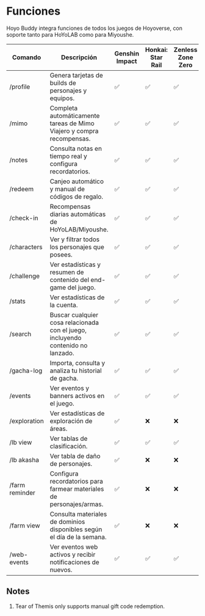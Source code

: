 # Funciones

Hoyo Buddy integra funciones de todos los juegos de Hoyoverse, con soporte tanto para HoYoLAB como para Miyoushe.

| Comando | Descripción | Genshin Impact | Honkai: Star Rail | Zenless Zone Zero | Honkai Impact 3rd | Tears of Themis |
|---|---|---|---|---|---|---|
| /profile | Genera tarjetas de builds de personajes y equipos. | ✅ | ✅ | ✅ | ❌ | ❌ |
| /mimo | Completa automáticamente tareas de Mimo Viajero y compra recompensas. | ✅ | ✅ | ✅ | ❌ | ❌ |
| /notes | Consulta notas en tiempo real y configura recordatorios. | ✅ | ✅ | ✅ | ✅ | ❌ |
| /redeem | Canjeo automático y manual de códigos de regalo. | ✅ | ✅ | ✅ | ❌ | ✅[*](#notes) |
| /check-in | Recompensas diarias automáticas de HoYoLAB/Miyoushe. | ✅ | ✅ | ✅ | ✅ | ✅ |
| /characters | Ver y filtrar todos los personajes que posees. | ✅ | ✅ | ✅ | ✅ | ❌ |
| /challenge | Ver estadísticas y resumen de contenido del end-game del juego. | ✅ | ✅ | ✅ | ❌ | ❌ |
| /stats | Ver estadísticas de la cuenta. | ✅ | ✅ | ✅ | ✅ | ❌ |
| /search | Buscar cualquier cosa relacionada con el juego, incluyendo contenido no lanzado. | ✅ | ✅ | ✅ | ❌ | ❌ |
| /gacha-log | Importa, consulta y analiza tu historial de gacha. | ✅ | ✅ | ✅ | ❌ | ❌ |
| /events | Ver eventos y banners activos en el juego. | ✅ | ✅ | ✅ | ❌ | ❌ |
| /exploration | Ver estadísticas de exploración de áreas. | ✅ | ❌ | ❌ | ❌ | ❌ |
| /lb view | Ver tablas de clasificación. | ✅ | ✅ | ✅ | ❌ | ❌ |
| /lb akasha | Ver tabla de daño de personajes. | ✅ | ❌ | ❌ | ❌ | ❌ |
| /farm reminder | Configura recordatorios para farmear materiales de personajes/armas. | ✅ | ❌ | ❌ | ❌ | ❌ |
| /farm view | Consulta materiales de dominios disponibles según el día de la semana. | ✅ | ❌ | ❌ | ❌ | ❌ |
| /web-events | Ver eventos web activos y recibir notificaciones de nuevos. | ✅ | ✅ | ✅ | ✅ | ✅ |

## Notes

1. Tear of Themis only supports manual gift code redemption.
